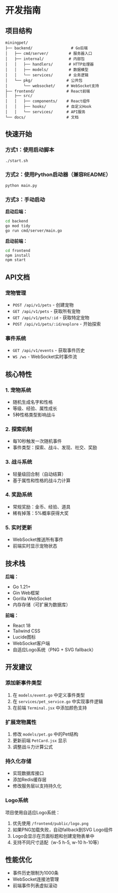 # 开发指南

## 项目结构

```
miningpet/
├── backend/                 # Go后端
│   ├── cmd/server/         # 服务器入口
│   ├── internal/           # 内部包
│   │   ├── handlers/       # HTTP处理器
│   │   ├── models/         # 数据模型
│   │   └── services/       # 业务逻辑
│   └── pkg/               # 公共包
│       └── websocket/     # WebSocket支持
├── frontend/              # React前端
│   ├── src/
│   │   ├── components/    # React组件
│   │   ├── hooks/         # 自定义Hook
│   │   └── services/      # API服务
└── docs/                  # 文档

```

## 快速开始

### 方式1：使用启动脚本
```bash
./start.sh
```

### 方式2：使用Python启动器（兼容README）
```bash
python main.py
```

### 方式3：手动启动

**启动后端：**
```bash
cd backend
go mod tidy
go run cmd/server/main.go
```

**启动前端：**
```bash
cd frontend
npm install
npm start
```

## API文档

### 宠物管理
- `POST /api/v1/pets` - 创建宠物
- `GET /api/v1/pets` - 获取所有宠物
- `GET /api/v1/pets/:id` - 获取特定宠物
- `POST /api/v1/pets/:id/explore` - 开始探索

### 事件系统
- `GET /api/v1/events` - 获取事件历史
- `WS /ws` - WebSocket实时事件流

## 核心特性

### 1. 宠物系统
- 随机生成名字和性格
- 等级、经验、属性成长
- 5种性格类型影响战斗

### 2. 探索机制
- 每10秒触发一次随机事件
- 事件类型：探索、战斗、发现、社交、奖励

### 3. 战斗系统
- 轻量级回合制（自动结算）
- 基于属性和性格的战斗力计算

### 4. 奖励系统
- 常规奖励：金币、经验、道具
- 稀有掉落：5%概率获得大奖

### 5. 实时更新
- WebSocket推送所有事件
- 前端实时显示宠物状态

## 技术栈

**后端：**
- Go 1.21+
- Gin Web框架
- Gorilla WebSocket
- 内存存储（可扩展为数据库）

**前端：**
- React 18
- Tailwind CSS
- Lucide图标
- WebSocket客户端
- 自适应Logo系统（PNG + SVG fallback）

## 开发建议

### 添加新事件类型
1. 在 `models/event.go` 中定义事件类型
2. 在 `services/pet_service.go` 中实现事件逻辑
3. 在前端 `Terminal.jsx` 中添加颜色支持

### 扩展宠物属性
1. 修改 `models/pet.go` 中的Pet结构
2. 更新前端 `PetCard.jsx` 显示
3. 调整战斗力计算公式

### 持久化存储
- 实现数据库接口
- 添加Redis缓存层
- 修改服务层以支持持久化

### Logo系统
项目使用自适应Logo系统：
1. 优先使用 `/frontend/public/logo.png`
2. 如果PNG加载失败，自动fallback到SVG Logo组件
3. Logo会显示在页面标题和创建宠物表单中
4. 支持不同尺寸适配（w-5 h-5, w-10 h-10等）

## 性能优化

- 事件历史限制为1000条
- WebSocket连接池管理
- 前端事件列表虚拟滚动
